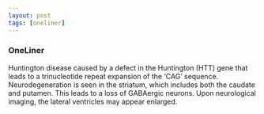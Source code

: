 ```yaml
---
layout: post
tags: [oneliner]
---
```



### OneLiner

Huntington disease caused by a defect in the Huntington (HTT) gene that leads to a trinucleotide repeat expansion of the ‘CAG’ sequence. Neurodegeneration is seen in the striatum, which includes both the caudate and putamen. This leads to a loss of GABAergic neurons. Upon neurological imaging, the lateral ventricles may appear enlarged.
